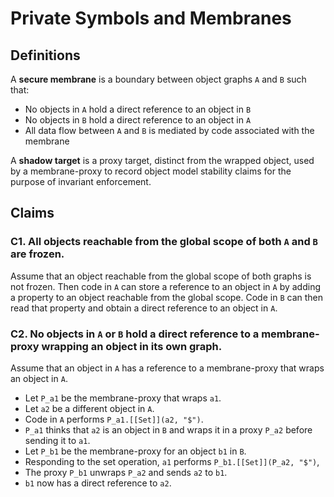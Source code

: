 # Private Symbols and Membranes

## Definitions

A **secure membrane** is a boundary between object graphs `A` and `B` such that:

- No objects in `A` hold a direct reference to an object in `B`
- No objects in `B` hold a direct reference to an object in `A`
- All data flow between `A` and `B` is mediated by code associated with the membrane

A **shadow target** is a proxy target, distinct from the wrapped object, used by a membrane-proxy to record object model stability claims for the purpose of invariant enforcement.

## Claims

### C1. All objects reachable from the global scope of both `A` and `B` are frozen.

Assume that an object reachable from the global scope of both graphs is not frozen. Then code in `A` can store a reference to an object in `A` by adding a property to an object reachable from the global scope. Code in `B` can then read that property and obtain a direct reference to an object in `A`.

### C2. No objects in `A` or `B` hold a direct reference to a membrane-proxy wrapping an object in its own graph.

Assume that an object in `A` has a reference to a membrane-proxy that wraps an object in `A`.

- Let `P_a1` be the membrane-proxy that wraps `a1`.
- Let `a2` be a different object in `A`.
- Code in `A` performs `P_a1.[[Set]](a2, "$")`.
- `P_a1` thinks that `a2` is an object in `B` and wraps it in a proxy `P_a2` before sending it to `a1`.
- Let `P_b1` be the membrane-proxy for an object `b1` in `B`.
- Responding to the set operation, `a1` performs `P_b1.[[Set]](P_a2, "$")`,
- The proxy `P_b1` unwraps `P_a2` and sends `a2` to `b1`.
- `b1` now has a direct reference to `a2`.
